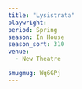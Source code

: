 ```yaml
---
title: "Lysistrata"
playwright:
period: Spring
season: In House
season_sort: 310
venue:
  - New Theatre

smugmug: Wq6GPj
---
```

